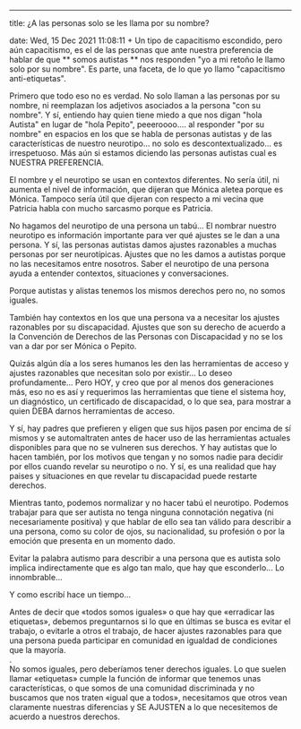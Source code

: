 ---

title: ¿A las personas solo se les llama por su nombre?

date: Wed, 15 Dec 2021 11:08:11 +
Un tipo de capacitismo escondido, pero aún capacitismo, es el de las personas que ante nuestra preferencia de hablar de que ** somos autistas ** nos responden "yo a mi retoño le llamo solo por su nombre". Es parte, una faceta, de lo que yo llamo "capacitismo anti-etiquetas".

Primero que todo eso no es verdad.  No solo llaman a las personas por su nombre, ni reemplazan los adjetivos asociados a la persona "con su nombre". Y sí, entiendo hay quien tiene miedo a que nos digan "hola Autista" en lugar de "hola Pepito", peeeroooo.... al responder "por su nombre" en espacios en los que se habla de personas autistas y de las características de nuestro neurotipo... no solo es descontextualizado... es irrespetuoso. Más aún si estamos diciendo las personas autistas cual es NUESTRA PREFERENCIA.

El nombre y el neurotipo se usan en contextos diferentes. No sería útil, ni aumenta el nivel de información, que dijeran que Mónica aletea porque es Mónica. Tampoco sería útil que dijeran con respecto a mi vecina que Patricia habla con mucho sarcasmo porque es Patricia.

No hagamos del neurotipo de una persona un tabú... El nombrar nuestro neurotipo es información importante para ver qué ajustes se le dan a una persona. Y sí, las personas autistas damos ajustes razonables a muchas personas por ser neurotípicas. Ajustes que no les damos a autistas porque no las necesitamos entre nosotros. Saber el neurotipo de una persona ayuda a entender contextos, situaciones y conversaciones. 

Porque autistas y alistas tenemos los mismos derechos pero no, no somos iguales.

También hay contextos en los que una persona va a necesitar los ajustes razonables por su discapacidad. Ajustes que son su derecho de acuerdo a la Convención de Derechos de las Personas con Discapacidad y no se los van a dar por ser Mónica o Pepito.

Quizás algún día a los seres humanos les den las herramientas de acceso y ajustes razonables que necesitan solo por existir... Lo deseo profundamente... Pero HOY, y creo que por al menos dos generaciones más, eso no es así y requerimos las herramientas que tiene el sistema hoy, un diagnóstico, un certificado de discapacidad, o lo que sea, para mostrar a quien DEBA darnos herramientas de acceso.

Y sí, hay padres que prefieren y eligen que sus hijos pasen por encima de sí mismos y se automaltraten antes de hacer uso de las herramientas actuales disponibles para que no se vulneren sus derechos. Y hay autistas que lo hacen también, por los motivos que tengan y no somos nadie para decidir por ellos cuando revelar su neurotipo o no. Y sí, es una realidad que hay paises y situaciones en que revelar tu discapacidad puede restarte derechos.

Mientras tanto, podemos normalizar y no hacer tabú el neurotipo. Podemos trabajar para que ser autista no tenga ninguna connotación negativa (ni necesariamente positiva) y que hablar de ello sea tan válido para describir a una persona, como su color de ojos, su nacionalidad, su profesión o por la emoción que presenta en un momento dado.<br />

Evitar la palabra autismo para describir a una persona que es autista solo implica indirectamente que es algo tan malo, que hay que esconderlo... Lo innombrable...

Y como escribí hace un tiempo...

Antes de decir que «todos somos iguales» o que hay que «erradicar las etiquetas»,  debemos preguntarnos si lo que en últimas se busca es evitar el trabajo, o evitarle a otros el trabajo, de hacer ajustes razonables para que una persona pueda participar en comunidad  en igualdad de condiciones que la mayoría.<br />. <br />No somos iguales, pero deberíamos tener derechos iguales. Lo que suelen llamar «etiquetas» cumple la función de informar que tenemos unas características, o que somos de una comunidad discriminada y no buscamos que nos traten «igual que a todos», necesitamos que otros vean claramente nuestras diferencias y SE AJUSTEN a lo que necesitemos de acuerdo a nuestros derechos.


<br />

